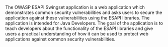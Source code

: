 The OWASP ESAPI Swingset application is a web application which demonstrates common security vulnerabilities and asks users to secure the application against these vulnerabilities using the ESAPI libraries. The application is intended for Java Developers. The goal of the application is to teach developers about the functionality of the ESAPI libraries and give users a practical understanding of how it can be used to protect web applications against common security vulnerabilities.